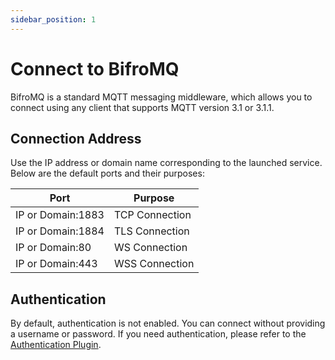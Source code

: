 ```yaml
---
sidebar_position: 1
---
```


# Connect to BifroMQ

BifroMQ is a standard MQTT messaging middleware, which allows you to connect using any client that supports MQTT version 3.1 or 3.1.1.

## Connection Address

Use the IP address or domain name corresponding to the launched service. Below are the default ports and their purposes:

| Port         | Purpose          |
|--------------|------------------|
| IP or Domain:1883 | TCP Connection |
| IP or Domain:1884 | TLS Connection |
| IP or Domain:80   | WS Connection  |
| IP or Domain:443  | WSS Connection |

## Authentication

By default, authentication is not enabled. You can connect without providing a username or password. If you need authentication, please refer to the [Authentication Plugin](../../06_plugin/2_auth_provider.md).
